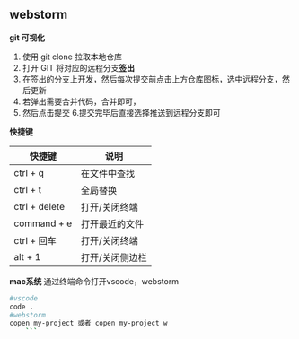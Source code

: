 ## webstorm

**git 可视化**

1. 使用 git clone 拉取本地仓库
2. 打开 GIT 将对应的远程分支**签出**
3. 在签出的分支上开发，然后每次提交前点击上方仓库图标，选中远程分支，然后更新
4. 若弹出需要合并代码，合并即可，
5. 然后点击提交 6.提交完毕后直接选择推送到远程分支即可

**快捷键**

| 快捷键      | 说明          |
| ----------- | ------------- |
| ctrl + q    | 在文件中查找  |
| ctrl + t    | 全局替换      |
| ctrl + delete  | 打开/关闭终端      |
| command + e   | 打开最近的文件          |
| ctrl + 回车 | 打开/关闭终端 |
| alt + 1     | 打开/关闭侧边栏     |

**mac系统**
通过终端命令打开vscode，webstorm
    
```bash
#vscode
code .
#webstorm
copen my-project 或者 copen my-project w
    ```

